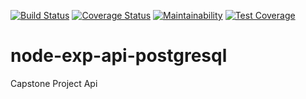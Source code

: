 [![Build Status](https://travis-ci.com/Obinnajude/node_exp_api_postgresql.svg?branch=master)](https://travis-ci.com/Obinnajude/node_exp_api_postgresql)
[![Coverage Status](https://coveralls.io/repos/github/Obinnajude/node_exp_api_postgresql/badge.svg?branch=master)](https://coveralls.io/github/Obinnajude/node_exp_api_postgresql?branch=master)
[![Maintainability](https://api.codeclimate.com/v1/badges/75368104072f7266cdd9/maintainability)](https://codeclimate.com/github/Obinnajude/node_exp_api_postgresql/maintainability)
[![Test Coverage](https://api.codeclimate.com/v1/badges/75368104072f7266cdd9/test_coverage)](https://codeclimate.com/github/Obinnajude/node_exp_api_postgresql/test_coverage)

# node-exp-api-postgresql
Capstone Project Api 

